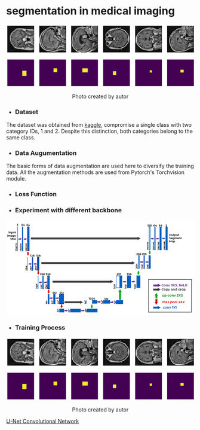 # segmentation in medical imaging

<div align="center">
    <img width="700" src="/Images/Grandtruth.png" alt="Material Bread logo">
    <p style="text-align: center;">Photo created by autor</p> 
</div>


* ### Dataset

The dataset was obtained from [kaggle](https://www.kaggle.com/datasets/pkdarabi/brain-tumor-image-dataset-semantic-segmentation), compromise a single class with two category IDs, 1 and 2. Despite this distinction, both categories belong to the same class.

* ### Data Augumentation

The basic forms of data augmentation are used here to diversify the training data. All the augmentation methods are used from Pytorch's Torchvision module.
* ### Loss Function

* ### Experiment with different backbone

<p align="center">
    <img width="600" src="Images/U-Net_Architecture.png" alt="Material Bread logo">
</p>

* ### Training Process

  
<div align="center">
    <img width="700" src="/Images/Grandtruth.png" alt="Material Bread logo">
    <p style="text-align: center;">Photo created by autor</p> 
</div>


[U-Net Convolutional Network](https://arxiv.org/pdf/1505.04597.pdf ) 

 



  




 

